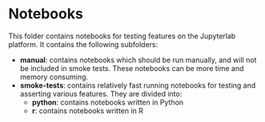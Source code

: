 # Notebooks

This folder contains notebooks for testing features on the Jupyterlab platform. It contains the following subfolders:

- **manual**: contains notebooks which should be run manually, and will not be included in smoke tests. These notebooks can be more time and memory consuming.  
- **smoke-tests**: contains relatively fast running notebooks for testing and asserting various features. They are divided into:
    - **python**: contains notebooks written in Python
    - **r**: contains notebooks written in R



